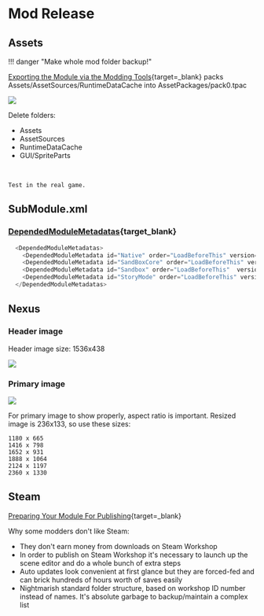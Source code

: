 # Mod Release

## Assets

!!! danger "Make whole mod folder backup!"

[Exporting the Module via the Modding Tools](https://moddocs.bannerlord.com/steam-workshop/uploading_updating_mod/#exporting-the-module-via-the-modding-tools){target=_blank} packs Assets/AssetSources/RuntimeDataCache into AssetPackages/pack0.tpac

![](/pics/bFhf0d8.png)

Delete folders:

* Assets
* AssetSources
* RuntimeDataCache
* GUI/SpriteParts
<br>

```
Test in the real game.
```


## SubModule.xml

### [DependedModuleMetadatas](https://github.com/BUTR/Bannerlord.BUTRLoader#for-modders){target_blank}

``` cs
  <DependedModuleMetadatas>
    <DependedModuleMetadata id="Native" order="LoadBeforeThis" version="1.1.0"/>
    <DependedModuleMetadata id="SandBoxCore" order="LoadBeforeThis" version="1.1.0"/>
    <DependedModuleMetadata id="Sandbox" order="LoadBeforeThis"  version="1.1.0"/>
    <DependedModuleMetadata id="StoryMode" order="LoadBeforeThis" version="1.1.0"/>
  </DependedModuleMetadatas>
```

## Nexus

### Header image

Header image size: 1536x438

![](/pics/KukQAvR.png)



### Primary image

![](/pics/MN1lY54.png)

For primary image to show properly, aspect ratio is important. Resized image is 236x133, so use these sizes:

    1180 x 665
    1416 x 798
    1652 x 931
    1888 x 1064
    2124 x 1197
    2360 x 1330


## Steam

[Preparing Your Module For Publishing](https://moddocs.bannerlord.com/steam-workshop/uploading_updating_mod/){target=_blank}

Why some modders don't like Steam:

* They don't earn money from downloads on Steam Workshop
* In order to publish on Steam Workshop it's necessary to launch up the scene editor and do a whole bunch of extra steps
* Auto updates look convenient at first glance but they are forced-fed and can brick hundreds of hours worth of saves easily
* Nightmarish standard folder structure, based on workshop ID number instead of names. It's absolute garbage to backup/maintain a complex list


